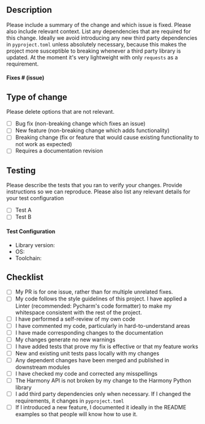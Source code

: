 ## Description

Please include a summary of the change and which issue is fixed. Please also include relevant context. List any dependencies that are required for this change. Ideally we avoid introducing any new third party dependencies in `pyproject.toml` unless absolutely necessary, because this makes the project more susceptible to breaking whenever a third party library is updated. At the moment it's very lightweight with only `requests` as a requirement.

#### Fixes # (issue)

## Type of change

Please delete options that are not relevant.

- [ ] Bug fix (non-breaking change which fixes an issue)
- [ ] New feature (non-breaking change which adds functionality)
- [ ] Breaking change (fix or feature that would cause existing functionality to not work as expected)
- [ ] Requires a documentation revision

## Testing

Please describe the tests that you ran to verify your changes. Provide instructions so we can reproduce. Please also list any relevant details for your test configuration

- [ ] Test A
- [ ] Test B

#### Test Configuration

* Library version:
* OS:
* Toolchain:

## Checklist

- [ ] My PR is for one issue, rather than for multiple unrelated fixes.
- [ ] My code follows the style guidelines of this project. I have applied a Linter (recommended: Pycharm's code formatter) to make my whitespace consistent with the rest of the project.
- [ ] I have performed a self-review of my own code
- [ ] I have commented my code, particularly in hard-to-understand areas
- [ ] I have made corresponding changes to the documentation
- [ ] My changes generate no new warnings
- [ ] I have added tests that prove my fix is effective or that my feature works
- [ ] New and existing unit tests pass locally with my changes
- [ ] Any dependent changes have been merged and published in downstream modules
- [ ] I have checked my code and corrected any misspellings
- [ ] The Harmony API is not broken by my change to the Harmony Python library
- [ ] I add third party dependencies only when necessary. If I changed the requirements, it changes in `pyproject.toml`
- [ ] If I introduced a new feature, I documented it ideally in the README examples so that people will know how to use it.
